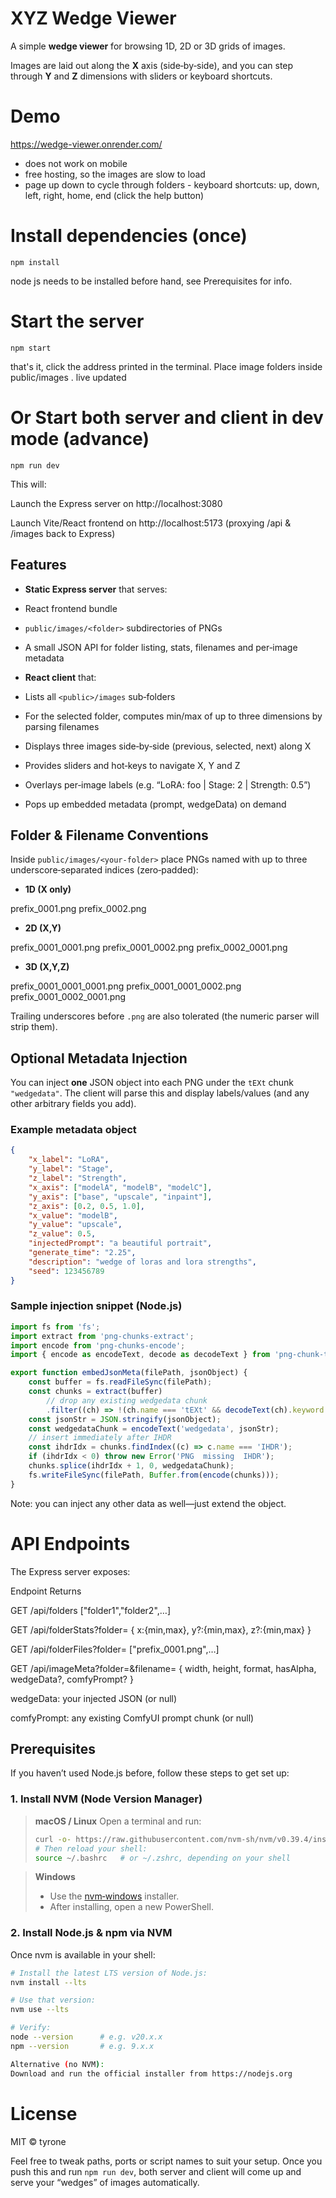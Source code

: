 # XYZ Wedge Viewer

A simple **wedge viewer** for browsing 1D, 2D or 3D grids of images.

Images are laid out along the **X** axis (side‑by‑side), and you can step through **Y** and **Z** dimensions with sliders or keyboard shortcuts.

# Demo

https://wedge-viewer.onrender.com/

- does not work on mobile
- free hosting, so the images are slow to load
- page up down to cycle through folders - keyboard shortcuts: up, down, left, right, home, end (click the help button)

# Install dependencies (once)

```
npm install
```

node js needs to be installed before hand, see Prerequisites for info.

# Start the server

```
npm start
```

that's it, click the address printed in the terminal. Place image folders inside public/images . live updated

# Or Start both server and client in dev mode (advance)

```
npm run dev
```

This will:

Launch the Express server on http://localhost:3080

Launch Vite/React frontend on http://localhost:5173 (proxying /api & /images back to Express)

## Features

- **Static Express server** that serves:

- React frontend bundle

- `public/images/<folder>` subdirectories of PNGs

- A small JSON API for folder listing, stats, filenames and per‑image metadata

- **React client** that:

- Lists all `<public>/images` sub‑folders

- For the selected folder, computes min/max of up to three dimensions by parsing filenames

- Displays three images side‑by‑side (previous, selected, next) along X

- Provides sliders and hot‑keys to navigate X, Y and Z

- Overlays per‑image labels (e.g. “LoRA: foo | Stage: 2 | Strength: 0.5”)

- Pops up embedded metadata (prompt, wedgeData) on demand

## Folder & Filename Conventions

Inside `public/images/<your‑folder>` place PNGs named with up to three underscore‑separated indices (zero‑padded):

- **1D (X only)**

prefix_0001.png prefix_0002.png

- **2D (X,Y)**

prefix_0001_0001.png prefix_0001_0002.png prefix_0002_0001.png

- **3D (X,Y,Z)**

prefix_0001_0001_0001.png prefix_0001_0001_0002.png prefix_0001_0002_0001.png

Trailing underscores before `.png` are also tolerated (the numeric parser will strip them).

## Optional Metadata Injection

You can inject **one** JSON object into each PNG under the `tEXt` chunk `"wedgedata"`. The client will parse this and display labels/values (and any other arbitrary fields you add).

### Example metadata object

```json
{
	"x_label": "LoRA",
	"y_label": "Stage",
	"z_label": "Strength",
	"x_axis": ["modelA", "modelB", "modelC"],
	"y_axis": ["base", "upscale", "inpaint"],
	"z_axis": [0.2, 0.5, 1.0],
	"x_value": "modelB",
	"y_value": "upscale",
	"z_value": 0.5,
	"injectedPrompt": "a beautiful portrait",
	"generate_time": "2.25",
	"description": "wedge of loras and lora strengths",
	"seed": 123456789
}
```

### Sample injection snippet (Node.js)

```js
import fs from 'fs';
import extract from 'png-chunks-extract';
import encode from 'png-chunks-encode';
import { encode as encodeText, decode as decodeText } from 'png-chunk-text';

export function embedJsonMeta(filePath, jsonObject) {
	const buffer = fs.readFileSync(filePath);
	const chunks = extract(buffer)
		// drop any existing wedgedata chunk
		.filter((ch) => !(ch.name === 'tEXt' && decodeText(ch).keyword === 'wedgedata'));
	const jsonStr = JSON.stringify(jsonObject);
	const wedgedataChunk = encodeText('wedgedata', jsonStr);
	// insert immediately after IHDR
	const ihdrIdx = chunks.findIndex((c) => c.name === 'IHDR');
	if (ihdrIdx < 0) throw new Error('PNG  missing  IHDR');
	chunks.splice(ihdrIdx + 1, 0, wedgedataChunk);
	fs.writeFileSync(filePath, Buffer.from(encode(chunks)));
}
```

Note: you can inject any other data as well—just extend the object.

# API Endpoints

The Express server exposes:

Endpoint Returns

GET /api/folders ["folder1","folder2",…]

GET /api/folderStats?folder=<name> { x:{min,max}, y?:{min,max}, z?:{min,max} }

GET /api/folderFiles?folder=<name> ["prefix_0001.png",…]

GET /api/imageMeta?folder=&filename= { width, height, format, hasAlpha, wedgeData?, comfyPrompt? }

wedgeData: your injected JSON (or null)

comfyPrompt: any existing ComfyUI prompt chunk (or null)

## Prerequisites

If you haven’t used Node.js before, follow these steps to get set up:

### 1. Install NVM (Node Version Manager)

> **macOS / Linux**
> Open a terminal and run:
>
> ```bash
> curl -o- https://raw.githubusercontent.com/nvm-sh/nvm/v0.39.4/install.sh | bash
> # Then reload your shell:
> source ~/.bashrc   # or ~/.zshrc, depending on your shell
> ```

> **Windows**
>
> - Use the [nvm‑windows](https://github.com/coreybutler/nvm-windows) installer.
> - After installing, open a new PowerShell.

### 2. Install Node.js & npm via NVM

Once nvm is available in your shell:

```bash
# Install the latest LTS version of Node.js:
nvm install --lts

# Use that version:
nvm use --lts

# Verify:
node --version      # e.g. v20.x.x
npm --version       # e.g. 9.x.x

Alternative (no NVM):
Download and run the official installer from https://nodejs.org
```

# License

MIT © tyrone

Feel free to tweak paths, ports or script names to suit your setup. Once you push this and run `npm run dev`, both server and client will come up and serve your “wedges” of images automatically.
